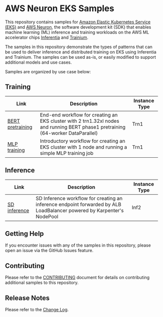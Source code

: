 # AWS Neuron EKS Samples

This repository contains samples for [Amazon Elastic Kubernetes Service (EKS)](https://aws.amazon.com/eks/) and [AWS Neuron](https://aws.amazon.com/machine-learning/neuron/), the software development kit (SDK) that enables machine learning (ML) inference and training workloads on the AWS ML accelerator chips [Inferentia](https://aws.amazon.com/machine-learning/inferentia/) and [Trainium](https://aws.amazon.com/machine-learning/trainium/).

The samples in this repository demonstrate the types of patterns that can be used to deliver inference and distributed training on EKS using Inferentia and Trainium. The samples can be used as-is, or easily modified to support additional models and use cases.

Samples are organized by use case below:

## Training

| Link | Description | Instance Type |
| --- | --- | --- |
| [BERT pretraining](dp_bert_hf_pretrain) | End-end workflow for creating an EKS cluster with 2 trn1.32xl nodes and running BERT phase1 pretraining (64-worker DataParallel)| Trn1 |
| [MLP training](mlp_train) | Introductory workflow for creating an EKS cluster with 1 node and running a simple MLP training job| Trn1 |

## Inference

| Link | Description | Instance Type |
| --- | --- | --- |
| [SD inference](sd_hf_serve) | SD Inference workflow for creating an inference endpoint forwarded by ALB LoadBalancer powered by Karpenter's NodePool | Inf2 |

## Getting Help

If you encounter issues with any of the samples in this repository, please open an issue via the GitHub Issues feature.

## Contributing

Please refer to the [CONTRIBUTING](CONTRIBUTING.md) document for details on contributing additional samples to this repository.


## Release Notes

Please refer to the [Change Log](releasenotes.md).


